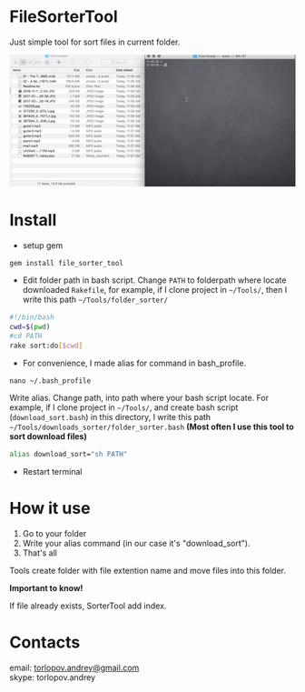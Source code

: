 # FileSorterTool

Just simple tool for sort files in current folder.

![About](https://github.com/Torlopov-Andrey/FileSorterTool/blob/master/sort_demo.gif)

# Install

* setup gem
```
gem install file_sorter_tool
```

* Edit folder path in bash script.  Change `PATH` to folderpath where locate downloaded `Rakefile`, for example, if I clone project in `~/Tools/`, then I write this path `~/Tools/folder_sorter/`

```bash
#!/bin/bash
cwd=$(pwd)
#cd PATH
rake sort:do[$cwd]
```

* For  convenience, I made alias for command in bash_profile.

```
nano ~/.bash_profile
```

Write alias. Change path, into path where your bash script locate. For example, if I clone project in `~/Tools/`, and create bash script (`download_sort.bash`) in this directory, I write this path `~/Tools/downloads_sorter/folder_sorter.bash`
**(Most often I use this tool to sort download files)**
```bash
alias download_sort="sh PATH"
```

* Restart terminal

# How it use

1. Go to your folder
2. Write your alias command (in our case it's "download_sort").
3. That's all

Tools create folder with file extention name and move files into this folder.

**Important to know!**

If file already exists, SorterTool add index.

# Contacts

email: torlopov.andrey@gmail.com </br>
skype: torlopov.andrey
